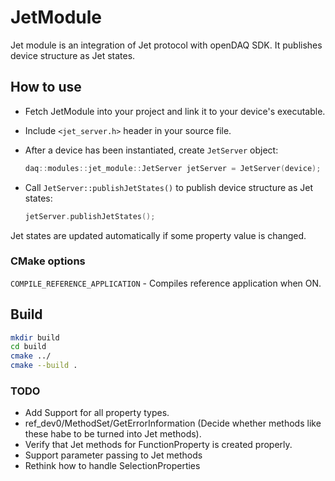 # JetModule

Jet module is an integration of Jet protocol with openDAQ SDK. It publishes device structure as Jet states.

## How to use

- Fetch JetModule into your project and link it to your device's executable.
- Include `<jet_server.h>` header in your source file.
- After a device has been instantiated, create `JetServer` object:
  
  ```c++
  daq::modules::jet_module::JetServer jetServer = JetServer(device);
  ```

- Call `JetServer::publishJetStates()` to publish device structure as Jet states:

  ```c++
  jetServer.publishJetStates();
  ```

Jet states are updated automatically if some property value is changed.

### CMake options

`COMPILE_REFERENCE_APPLICATION` - Compiles reference application when ON.

## Build

```bash
mkdir build
cd build
cmake ../
cmake --build .
```

### TODO

- Add Support for all property types.
- ref_dev0/MethodSet/GetErrorInformation (Decide whether methods like these habe to be turned into Jet methods).
- Verify that Jet methods for FunctionProperty is created properly.
- Support parameter passing to Jet methods
- Rethink how to handle SelectionProperties
